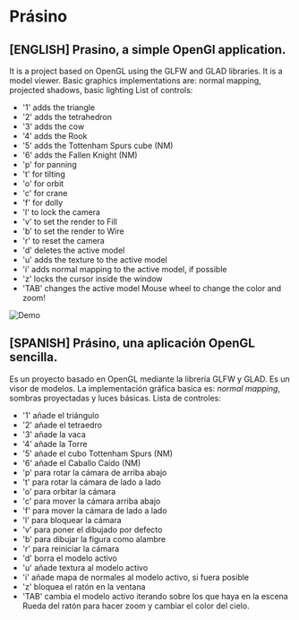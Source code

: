 # Prásino

## [ENGLISH] Prasino, a simple OpenGl application.

It is a project based on OpenGL using the GLFW and GLAD libraries.
It is a model viewer. Basic graphics implementations are: normal mapping, projected shadows, basic lighting 
List of controls:
* '1' adds the triangle
* '2' adds the tetrahedron
* '3' adds the cow
* '4' adds the Rook
* '5' adds the Tottenham Spurs cube (NM)
* '6' adds the Fallen Knight (NM)
* 'p' for panning
* 't' for tilting
* 'o' for orbit
* 'c' for crane
* 'f' for dolly
* 'l' to lock the camera
* 'v' to set the render to Fill
* 'b' to set the render to Wire
* 'r' to reset the camera
* 'd' deletes the active model
* 'u' adds the texture to the active model
* 'i' adds normal mapping to the active model, if possible
* 'z' locks the cursor inside the window
* 'TAB' changes the active model
Mouse wheel to change the color and zoom!

![Demo](https://i.imgur.com/NQgzRT2.png)

## [SPANISH] Prásino, una aplicación OpenGL sencilla.

Es un proyecto basado en OpenGL mediante la librería GLFW y GLAD.
Es un visor de modelos. La implementación gráfica basica es: _normal mapping_, sombras proyectadas y luces básicas.
Lista de controles:
* '1' añade el triángulo
* '2' añade el tetraedro
* '3' añade la vaca
* '4' añade la Torre
* '5' añade el cubo Tottenham Spurs (NM)
* '6' añade el Caballo Caído (NM)
* 'p' para rotar la cámara de arriba abajo
* 't' para rotar la cámara de lado a lado
* 'o' para orbitar la cámara
* 'c' para mover la cámara arriba abajo
* 'f' para mover la cámara de lado a lado
* 'l' para bloquear la cámara
* 'v' para poner el dibujado por defecto
* 'b' para dibujar la figura como alambre
* 'r' para reiniciar la cámara
* 'd' borra el modelo activo
* 'u' añade textura al modelo activo
* 'i' añade mapa de normales al modelo activo, si fuera posible
* 'z' bloquea el ratón en la ventana
* 'TAB' cambia el modelo activo iterando sobre los que haya en la escena
Rueda del ratón para hacer zoom y cambiar el color del cielo.